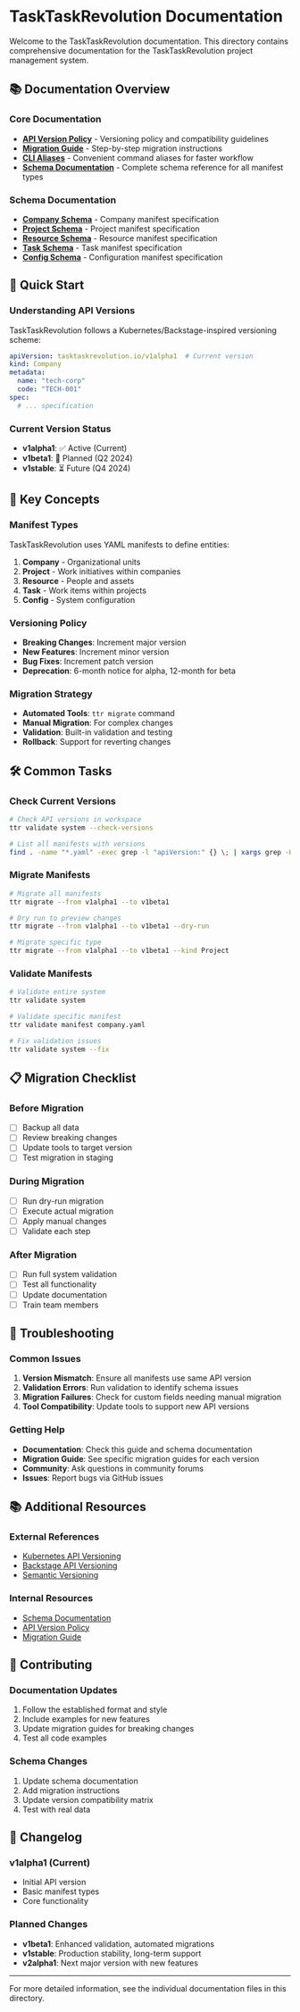 # TaskTaskRevolution Documentation

Welcome to the TaskTaskRevolution documentation. This directory contains comprehensive documentation for the TaskTaskRevolution project management system.

## 📚 Documentation Overview

### Core Documentation
- **[API Version Policy](./api-version-policy.md)** - Versioning policy and compatibility guidelines
- **[Migration Guide](./migration-guide.md)** - Step-by-step migration instructions
- **[CLI Aliases](./cli-aliases.md)** - Convenient command aliases for faster workflow
- **[Schema Documentation](./schemas/)** - Complete schema reference for all manifest types

### Schema Documentation
- **[Company Schema](./schemas/company-schema.md)** - Company manifest specification
- **[Project Schema](./schemas/project-schema.md)** - Project manifest specification  
- **[Resource Schema](./schemas/resource-schema.md)** - Resource manifest specification
- **[Task Schema](./schemas/task-schema.md)** - Task manifest specification
- **[Config Schema](./schemas/config-schema.md)** - Configuration manifest specification

## 🚀 Quick Start

### Understanding API Versions
TaskTaskRevolution follows a Kubernetes/Backstage-inspired versioning scheme:

```yaml
apiVersion: tasktaskrevolution.io/v1alpha1  # Current version
kind: Company
metadata:
  name: "tech-corp"
  code: "TECH-001"
spec:
  # ... specification
```

### Current Version Status
- **v1alpha1**: ✅ Active (Current)
- **v1beta1**: 🔄 Planned (Q2 2024)
- **v1stable**: ⏳ Future (Q4 2024)

## 📖 Key Concepts

### Manifest Types
TaskTaskRevolution uses YAML manifests to define entities:

1. **Company** - Organizational units
2. **Project** - Work initiatives within companies
3. **Resource** - People and assets
4. **Task** - Work items within projects
5. **Config** - System configuration

### Versioning Policy
- **Breaking Changes**: Increment major version
- **New Features**: Increment minor version
- **Bug Fixes**: Increment patch version
- **Deprecation**: 6-month notice for alpha, 12-month for beta

### Migration Strategy
- **Automated Tools**: `ttr migrate` command
- **Manual Migration**: For complex changes
- **Validation**: Built-in validation and testing
- **Rollback**: Support for reverting changes

## 🛠️ Common Tasks

### Check Current Versions
```bash
# Check API versions in workspace
ttr validate system --check-versions

# List all manifests with versions
find . -name "*.yaml" -exec grep -l "apiVersion:" {} \; | xargs grep -H "apiVersion:"
```

### Migrate Manifests
```bash
# Migrate all manifests
ttr migrate --from v1alpha1 --to v1beta1

# Dry run to preview changes
ttr migrate --from v1alpha1 --to v1beta1 --dry-run

# Migrate specific type
ttr migrate --from v1alpha1 --to v1beta1 --kind Project
```

### Validate Manifests
```bash
# Validate entire system
ttr validate system

# Validate specific manifest
ttr validate manifest company.yaml

# Fix validation issues
ttr validate system --fix
```

## 📋 Migration Checklist

### Before Migration
- [ ] Backup all data
- [ ] Review breaking changes
- [ ] Update tools to target version
- [ ] Test migration in staging

### During Migration
- [ ] Run dry-run migration
- [ ] Execute actual migration
- [ ] Apply manual changes
- [ ] Validate each step

### After Migration
- [ ] Run full system validation
- [ ] Test all functionality
- [ ] Update documentation
- [ ] Train team members

## 🔧 Troubleshooting

### Common Issues
1. **Version Mismatch**: Ensure all manifests use same API version
2. **Validation Errors**: Run validation to identify schema issues
3. **Migration Failures**: Check for custom fields needing manual migration
4. **Tool Compatibility**: Update tools to support new API versions

### Getting Help
- **Documentation**: Check this guide and schema documentation
- **Migration Guide**: See specific migration guides for each version
- **Community**: Ask questions in community forums
- **Issues**: Report bugs via GitHub issues

## 📚 Additional Resources

### External References
- [Kubernetes API Versioning](https://kubernetes.io/docs/reference/using-api/api-concepts/#api-versioning)
- [Backstage API Versioning](https://backstage.io/docs/features/software-catalog/system-model)
- [Semantic Versioning](https://semver.org/)

### Internal Resources
- [Schema Documentation](./schemas/)
- [API Version Policy](./api-version-policy.md)
- [Migration Guide](./migration-guide.md)

## 🤝 Contributing

### Documentation Updates
1. Follow the established format and style
2. Include examples for new features
3. Update migration guides for breaking changes
4. Test all code examples

### Schema Changes
1. Update schema documentation
2. Add migration instructions
3. Update version compatibility matrix
4. Test with real data

## 📝 Changelog

### v1alpha1 (Current)
- Initial API version
- Basic manifest types
- Core functionality

### Planned Changes
- **v1beta1**: Enhanced validation, automated migrations
- **v1stable**: Production stability, long-term support
- **v2alpha1**: Next major version with new features

---

For more detailed information, see the individual documentation files in this directory.
